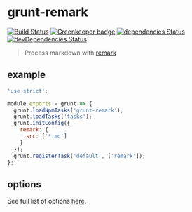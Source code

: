 # grunt-remark

[![Build Status](https://travis-ci.org/ChristianMurphy/grunt-remark.svg?branch=master)](https://travis-ci.org/ChristianMurphy/grunt-remark)
[![Greenkeeper badge](https://badges.greenkeeper.io/ChristianMurphy/grunt-remark.svg)](https://greenkeeper.io/)
[![dependencies Status](https://david-dm.org/ChristianMurphy/grunt-remark/status.svg)](https://david-dm.org/ChristianMurphy/grunt-remark)
[![devDependencies Status](https://david-dm.org/ChristianMurphy/grunt-remark/dev-status.svg)](https://david-dm.org/ChristianMurphy/grunt-remark?type=dev)

> Process markdown with [remark](http://remark.js.org/)

## example

``` js
'use strict';

module.exports = grunt => {
  grunt.loadNpmTasks('grunt-remark');
  grunt.loadTasks('tasks');
  grunt.initConfig({
    remark: {
      src: ['*.md']
    }
  });
  grunt.registerTask('default', ['remark']);
};
```

## options

See full list of options [here](https://github.com/wooorm/unified-engine-gulp#options).

